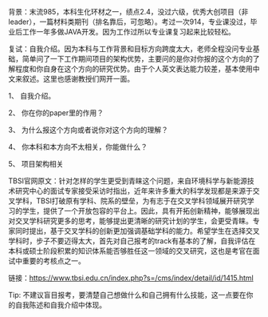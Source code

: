 背景：末流985，本科生化环材之一，绩点2.4，没过六级，优秀大创项目（非leader），一篇材料类期刊（排名靠后，可忽略）。考过一次914，专业课没过，毕业后工作一年多做JAVA开发。因为工作过所以专业课复习起来比较轻松。

复试：自我介绍。因为本科与工作背景和目标方向跨度太大，老师全程没问专业基础，简单问了一下工作期间项目的架构优势，主要问的是你对你报的这个方向的了解程度和你自身在这个方向的研究优势。由于个人英文表达能力较差，基本使用中文来叙述。这里也感谢教授们网开一面。

1、 自我介绍。

2、 你在你的paper里的作用？

3、 为什么报这个方向或者说你对这个方向的理解？

4、 你本科和本方向不太相关，你能做什么？

5、 项目架构相关

TBSI官网原文：针对怎样的学生更受到青睐这个问题，来自环境科学与新能源技术研究中心的面试专家接受采访时指出，近年来许多重大的科学发现都是来源于交叉学科，TBSI打破原有学科、院系的壁垒，为有志于在交叉学科领域展开研究学习的学生，提供了一个开放包容的平台上。因此，具有开拓创新精神，能够展现出对交叉学科研究更多的思考，能够提出更清晰的研究计划的学生，会更受青睐。专家同时提出，基于交叉学科的创新更加强调基础学科的能力。希望学生在选择交叉学科时，步子不要迈得太大，首先对自己报考的track有基本的了解，自我评估在本科或硕士阶段积累的知识体系能否够胜任这一领域的交叉研究，这也是考官在面试中重要的考核点之一。

链接：https://www.tbsi.edu.cn/index.php?s=/cms/index/detail/id/1415.html

Tip: 不建议盲目报考，要清楚自己想做什么和自己拥有什么技能，这一点要在你的自我陈述和自我介绍中体现。